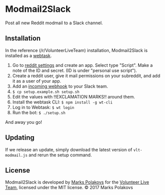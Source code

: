 # Modmail2Slack

Post all new Reddit modmail to a Slack channel.

## Installation

In the reference (/r/VolunteerLiveTeam) installation, Modmail2Slack is installed as a [webtask](https://webtask.io).

1. Go to [reddit settings](https://www.reddit.com/prefs/apps/) and create an app. Select type "Script". Make a note of the ID and secret. (ID is under "personal use script").
2. Create a reddit user, give it mail permissions on your subreddit, and add it as a user of your app.
3. Add an [incoming webhook](https://my.slack.com/apps/A0F7XDUAZ-incoming-webhooks) to your Slack team.
4. `$ cp setup.example.sh setup.sh`
5. Edit the values with !!EXCLAMATION MARKS!! around them.
6. Install the webtask CLI: `$ npm install -g wt-cli`
7. Log in to Webtask: `$ wt login`
8. Run the bot: `$ ./setup.sh`

And away you go!

## Updating

If we release an update, simply download the latest version of `vlt-modmail.js` and rerun the setup command.

## License

Modmail2Slack is developed by [Marks Polakovs](https://github.com/markspolakovs) for the [Volunteer Live Team](https://reddit.com/r/VolunteerLiveTeam), licensed under the MIT license. © 2017 Marks Polakovs
